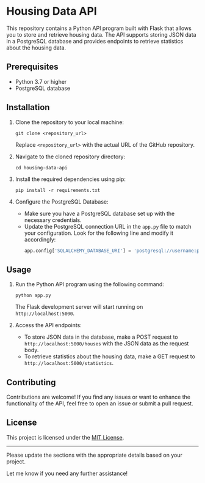 # Housing Data API

This repository contains a Python API program built with Flask that allows you to store and retrieve housing data. The API supports storing JSON data in a PostgreSQL database and provides endpoints to retrieve statistics about the housing data.

## Prerequisites

- Python 3.7 or higher
- PostgreSQL database

## Installation

1. Clone the repository to your local machine:
   ```
   git clone <repository_url>
   ```
   Replace `<repository_url>` with the actual URL of the GitHub repository.

2. Navigate to the cloned repository directory:
   ```
   cd housing-data-api
   ```

3. Install the required dependencies using pip:
   ```
   pip install -r requirements.txt
   ```

4. Configure the PostgreSQL Database:
   - Make sure you have a PostgreSQL database set up with the necessary credentials.
   - Update the PostgreSQL connection URL in the `app.py` file to match your configuration. Look for the following line and modify it accordingly:
     ```python
     app.config['SQLALCHEMY_DATABASE_URI'] = 'postgresql://username:password@localhost/database_name'
     ```

## Usage

1. Run the Python API program using the following command:
   ```
   python app.py
   ```
   The Flask development server will start running on `http://localhost:5000`.

2. Access the API endpoints:
   - To store JSON data in the database, make a POST request to `http://localhost:5000/houses` with the JSON data as the request body.
   - To retrieve statistics about the housing data, make a GET request to `http://localhost:5000/statistics`.

## Contributing

Contributions are welcome! If you find any issues or want to enhance the functionality of the API, feel free to open an issue or submit a pull request.

## License

This project is licensed under the [MIT License](LICENSE).

---

Please update the sections with the appropriate details based on your project.

Let me know if you need any further assistance!
